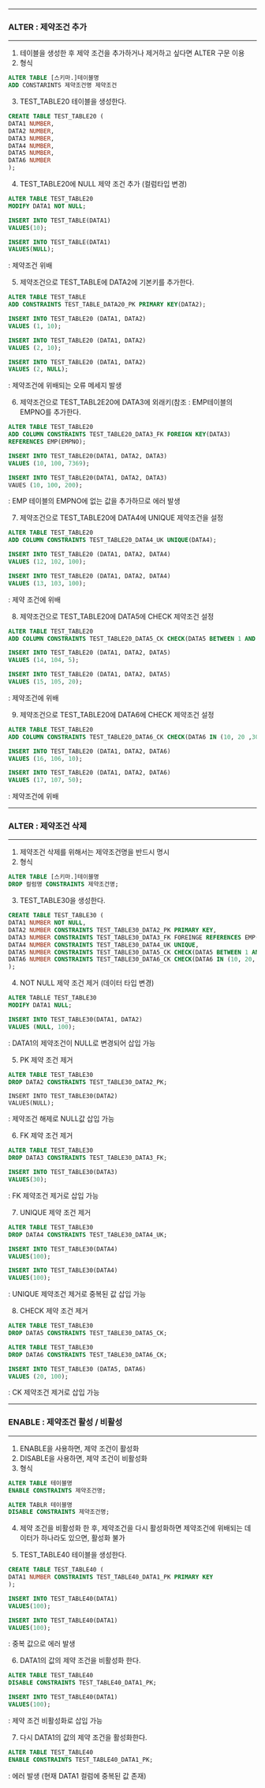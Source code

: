 -----
### ALTER : 제약조건 추가
-----
1. 테이블을 생성한 후 제약 조건을 추가하거나 제거하고 싶다면 ALTER 구문 이용
2. 형식
```sql
ALTER TABLE [스키마.]테이블명
ADD CONSTARINTS 제약조건명 제약조건
```

3. TEST_TABLE20 테이블을 생성한다.
```sql
CREATE TABLE TEST_TABLE20 (
DATA1 NUMBER,
DATA2 NUMBER,
DATA3 NUMBER,
DATA4 NUMBER,
DATA5 NUMBER,
DATA6 NUMBER
);
```

4. TEST_TABLE20에 NULL 제약 조건 추가 (컬럼타입 변경)
```sql
ALTER TABLE TEST_TABLE20
MODIFY DATA1 NOT NULL;
```

```sql
INSERT INTO TEST_TABLE(DATA1)
VALUES(10);
```

```sql
INSERT INTO TEST_TABLE(DATA1)
VALUES(NULL);
```
  : 제약조건 위배

5. 제약조건으로 TEST_TABLE에 DATA2에 기본키를 추가한다.
```sql
ALTER TABLE TEST_TABLE
ADD CONSTRAINTS TEST_TABLE_DATA20_PK PRIMARY KEY(DATA2);
```

```sql
INSERT INTO TEST_TABLE20 (DATA1, DATA2)
VALUES (1, 10);
```
```sql
INSERT INTO TEST_TABLE20 (DATA1, DATA2)
VALUES (2, 10);

INSERT INTO TEST_TABLE20 (DATA1, DATA2)
VALUES (2, NULL);
```
  : 제약조건에 위배되는 오류 메세지 발생

6. 제약조건으로 TEST_TABL2E20에 DATA3에 외래키(참조 : EMP테이블의 EMPNO를 추가한다.
```sql
ALTER TABLE TEST_TABLE20
ADD COLUMN CONSTRAINTS TEST_TABLE20_DATA3_FK FOREIGN KEY(DATA3)
REFERENCES EMP(EMPNO);
```

```sql
INSERT INTO TEST_TABLE20(DATA1, DATA2, DATA3)
VALUES (10, 100, 7369);
```
```sql
INSERT INTO TEST_TABLE20(DATA1, DATA2, DATA3)
VAUES (10, 100, 200);
```
: EMP 테이블의 EMPNO에 없는 값을 추가하므로 에러 발생

7. 제약조건으로 TEST_TABLE20에 DATA4에 UNIQUE 제약조건을 설정
```sql
ALTER TABLE TEST_TABLE20
ADD COLUMN CONSTRAINTS TEST_TABLE20_DATA4_UK UNIQUE(DATA4);
```

```sql
INSERT INTO TEST_TABLE20 (DATA1, DATA2, DATA4)
VALUES (12, 102, 100);
```

```sql
INSERT INTO TEST_TABLE20 (DATA1, DATA2, DATA4)
VALUES (13, 103, 100);
```
: 제약 조건에 위배

8. 제약조건으로 TEST_TABLE20에 DATA5에 CHECK 제약조건 설정
```sql
ALTER TABLE TEST_TABLE20
ADD COLUMN CONSTRAINTS TEST_TABLE20_DATA5_CK CHECK(DATA5 BETWEEN 1 AND 10);
```

```sql
INSERT INTO TEST_TABLE20 (DATA1, DATA2, DATA5)
VALUES (14, 104, 5);
```

```sql
INSERT INTO TEST_TABLE20 (DATA1, DATA2, DATA5)
VALUES (15, 105, 20);
```
: 제약조건에 위배

9. 제약조건으로 TEST_TABLE20에 DATA6에 CHECK 제약조건 설정
```sql
ALTER TABLE TEST_TABLE20
ADD COLUMN CONSTRAINTS TEST_TABLE20_DATA6_CK CHECK(DATA6 IN (10, 20 ,30));
```

```sql
INSERT INTO TEST_TABLE20 (DATA1, DATA2, DATA6)
VALUES (16, 106, 10);
```

```sql
INSERT INTO TEST_TABLE20 (DATA1, DATA2, DATA6)
VALUES (17, 107, 50);
```
: 제약조건에 위배

-----
### ALTER : 제약조건 삭제
-----
1. 제약조건 삭제를 위해서는 제약조건명을 반드시 명시
2. 형식
```sql
ALTER TABLE [스키마.]테이블명
DROP 컬럼명 CONSTRAINTS 제약조건명;
```

3. TEST_TABLE30을 생성한다.
```sql
CREATE TABLE TEST_TABLE30 (
DATA1 NUMBER NOT NULL,
DATA2 NUMBER CONSTRAINTS TEST_TABLE30_DATA2_PK PRIMARY KEY,
DATA3 NUMBER CONSTRAINTS TEST_TABLE30_DATA3_FK FOREINGE REFERENCES EMP(EMPNO),
DATA4 NUMBER CONSTRAINTS TEST_TABLE30_DATA4_UK UNIQUE,
DATA5 NUMBER CONSTRAINTS TEST_TABLE30_DATA5_CK CHECK(DATA5 BETWEEN 1 AND 10),
DATA6 NUMBER CONSTRAINTS TEST_TABLE30_DATA6_CK CHECK(DATA6 IN (10, 20, 30))
);
```

4. NOT NULL 제약 조건 제거 (데이터 타입 변경)
```sql
ALTER TABLLE TEST_TABLE30
MODIFY DATA1 NULL;
```

```sql
INSERT INTO TEST_TABLE30(DATA1, DATA2)
VALUES (NULL, 100);
```
: DATA1의 제약조건이 NULL로 변경되어 삽입 가능

5. PK 제약 조건 제거
```sql
ALTER TABLE TEST_TABLE30
DROP DATA2 CONSTRAINTS TEST_TABLE30_DATA2_PK;
```

```
INSERT INTO TEST_TABLE30(DATA2)
VALUES(NULL);
```
: 제약조건 해제로 NULL값 삽입 가능

6. FK 제약 조건 제거
```sql
ALTER TABLE TEST_TABLE30
DROP DATA3 CONSTRAINTS TEST_TABLE30_DATA3_FK;
```

```sql
INSERT INTO TEST_TABLE30(DATA3)
VALUES(30);
```
: FK 제약조건 제거로 삽입 가능

7. UNIQUE 제약 조건 제거
```sql
ALTER TABLE TEST_TABLE30
DROP DATA4 CONSTRAINTS TEST_TABLE30_DATA4_UK;
```

```sql
INSERT INTO TEST_TABLE30(DATA4)
VALUES(100);
```
```sql
INSERT INTO TEST_TABLE30(DATA4)
VALUES(100);
```
: UNIQUE 제약조건 제거로 중복된 값 삽입 가능

8. CHECK 제약 조건 제거
```sql
ALTER TABLE TEST_TABLE30
DROP DATA5 CONSTRAINTS TEST_TABLE30_DATA5_CK;

ALTER TABLE TEST_TABLE30
DROP DATA6 CONSTRAINTS TEST_TABLE30_DATA6_CK;
```

```sql
INSERT INTO TEST_TABLE30 (DATA5, DATA6)
VALUES (20, 100);
```
: CK 제약조건 제거로 삽입 가능

-----
### ENABLE : 제약조건 활성 / 비활성
-----
1. ENABLE을 사용하면, 제약 조건이 활성화
2. DISABLE을 사용하면, 제약 조건이 비활성화
3. 형식
```sql
ALTER TABLE 테이블명
ENABLE CONSTRAINTS 제약조건명;

ALTER TABLR 테이블명
DISABLE CONSTRAINTS 제약조건명;
```

4. 제약 조건을 비활성화 한 후, 제약조건을 다시 활성화하면 제약조건에 위배되는 데이터가 하나라도 있으면, 활성화 불가

5. TEST_TABLE40 테이블을 생성한다.
```sql
CREATE TABLE TEST_TABLE40 (
DATA1 NUMBER CONSTRAINTS TEST_TABLE40_DATA1_PK PRIMARY KEY
);
```

```sql
INSERT INTO TEST_TABLE40(DATA1)
VALUES(100);
```

```sql
INSERT INTO TEST_TABLE40(DATA1)
VALUES(100);
```
 : 중복 값으로 에러 발생

6. DATA1의 값의 제약 조건을 비활성화 한다.
```sql
ALTER TABLE TEST_TABLE40
DISABLE CONSTRAINTS TEST_TABLE40_DATA1_PK;
```

```sql
INSERT INTO TEST_TABLE40(DATA1)
VALUES(100);
```
: 제약 조건 비활성화로 삽입 가능

7. 다시 DATA1의 값의 제약 조건을 활성화한다.
```sql
ALTER TABLE TEST_TABLE40
ENABLE CONSTRAINTS TEST_TABLE40_DATA1_PK;
```
: 에러 발생 (현재 DATA1 컬럼에 중복된 값 존재)
